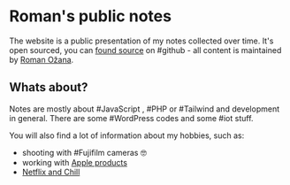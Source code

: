 # Roman's public notes

The website is a public presentation of my notes collected over time. It's open sourced, you can [found source](https://github.com/OzzyCzech/ozzyczech.cz) on #github  - all content is maintained by [Roman Ožana](https://ozana.cz).

## Whats about?

Notes are mostly about #JavaScript , #PHP  or #Tailwind  and development in general. There are some #WordPress codes and some #iot stuff.

You will also find a lot of information about my hobbies, such as:

 - shooting with #Fujifilm cameras 🤓
 - working with [Apple products](Apple/Apple.md)
 - [Netflix and Chill](LifeHack/Series.md)
